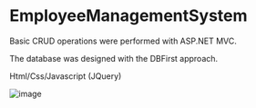 # EmployeeManagementSystem

Basic CRUD operations were performed with ASP.NET MVC.

The database was designed with the DBFirst approach.

Html/Css/Javascript (JQuery)

![image](https://user-images.githubusercontent.com/108678871/177368117-6367d191-aa7f-4b7d-aef5-1ad0bc91710b.png)
